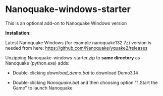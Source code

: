 # Nanoquake-windows-starter

This is an optional add-on to Nanoquake Windows version

__Installation:__

Latest Nanoquake Windows (for example nanoquake132.7z) version is needed from here: https://github.com/Nanoquake/yquake2/releases

Unzipping Nanoquake-windows-starter.zip to __same directory__ as Nanoquake (python.exe) adds:

- Double-clicking _download_demo.bat_ to download Demo3.14

- Double-clicking _Nanoquake.bat_ and then choosing option "1.Start the Game" to launch Nanoquake
